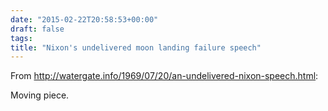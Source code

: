 ```yaml
---
date: "2015-02-22T20:58:53+00:00"
draft: false
tags: 
title: "Nixon's undelivered moon landing failure speech"
---
```

From http://watergate.info/1969/07/20/an-undelivered-nixon-speech.html:

Moving piece.
